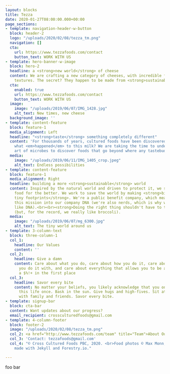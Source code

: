 ```yaml
---
layout: blocks
title: Tezza
date: 2020-01-27T08:00:00.000+00:00
page_sections:
- template: navigation-header-w-button
  block: header-2
  logo: "/uploads/2020/02/08/tezza_tm.png"
  navigation: []
  cta:
    url: https://www.tezzafoods.com/contact
    button_text: WORK WITH US
- template: hero-banner-w-image
  block: hero-2
  headline: a <strong>new world</strong> of cheese
  content: We are crafting a new category of cheeses, with incredible flavors and
    textures. The secret? They happen to be made from <strong>sustainable plants</strong>.
  cta:
    enabled: true
    url: https://www.tezzafoods.com/contact
    button_text: WORK WITH US
  image:
    image: "/uploads/2019/06/07/IMG_1428.jpg"
    alt_text: New times, new cheese
  background_image: ''
- template: content-feature
  block: feature-1
  media_alignment: Left
  headline: "<strong>taste</strong> something completely different"
  content: 'For thousands of years, cultured foods have been discovered by accident:
    what <em>happened</em> to this milk? We are taking the time to understand the
    art of microbes to discover foods that go beyond where any tastebuds have gone.'
  media:
    image: "/uploads/2019/06/11/IMG_1405_crop.jpeg"
    alt_text: Endless possibilities
- template: content-feature
  block: feature-1
  media_alignment: Right
  headline: building a more <strong>sustainable</strong> world
  content: Inspired by the natural world and driven to protect it, we set out to change
    food for the better. We work to save the world by making <strong>big flavors with
    tiny footprints</strong>. We're a public benefit company, which means we baked
    this mission into our company DNA (we're also nerds, which is why we say things
    like DNA).<br><br><strong>Doing the right thing shouldn't have to taste like broccoli</strong>
    (but, for the record, we really like broccoli).
  media:
    image: "/uploads/2019/06/07/mg_6300.jpg"
    alt_text: The tiny world around us
- template: 3-column-text
  block: three-column-1
  col_1:
    headline: Our Values
    content: ''
  col_2:
    headline: Give a damn
    content: Care about what you do, care about how you do it, care about the people
      you do it with, and care about everything that allows you to be alive and give
      a $%!+ in the first place
  col_3:
    headline: Savor every bite
    content: No matter your beliefs, you likely acknowledge that you only get to live
      this life once. Bask in the sun. Give hugs and high-fives. Sit at the table
      with family and friends. Savor every bite.
- template: signup-bar
  block: cta-bar
  content: Want updates about our progress?
  email_recipient: crossculturedfoods@gmail.com
- template: 4-column-footer
  block: footer-2
  image: "/uploads/2020/02/08/tezza_tm.png"
  col_2: <a href="http://www.tezzafoods.com/team" title="Team">About Our Team</a><br><br>
  col_3: 'Contact: tezzafoods@gmail.com'
  col_4: "© Cross Cultured Foods PBC, 2020. <br>Food photos © Max Monn, 2019.<br>Site
    made with Jekyll and Forestry.io."

---
```

foo bar